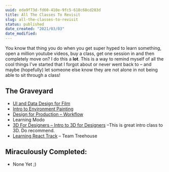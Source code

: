 ```yaml
---
uuid: eda9f73d-fd60-410e-9fc5-618c68cd283d
title: All The Classes To Revisit
slug: all-the-classes-to-revisit
status: published
date_created: "2021/03/03"
date_modified:
---
```


You know that thing you do when you get super hyped to learn something, open a million youtube videos, buy a class, get one session in and then completely move on? I do this a **lot**. This is a way to remind myself of all the cool things I've started that I forgot about or never went back to – and maybe (hopefully) let someone else know they are not alone in not being able to sit through a class!

## The Graveyard

- [UI and Data Design for Film](https://www.learnsquared.com/courses/ui-data-design)
- [Intro to Environment Painting](https://www.learnsquared.com/courses/intro-env-paint)
- [Design for Production – Workflow](https://www.learnsquared.com/courses/dfp-workflow)
- Learning Modo
- [3D For Designers – Intro to 3D for Designers](https://www.3dfordesigners.com/intro-to-cinema-4d-for-designers) –This is great intro class to 3D. Do recommend.
- [Learning React Track](https://teamtreehouse.com/tracks/learn-react) – Team Treehouse

## Miraculously Completed:

- None Yet ;)

